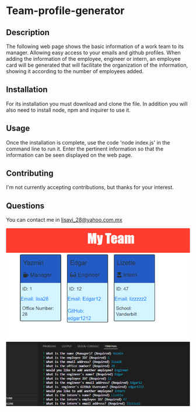 # Team-profile-generator

## Description

The following web page shows the basic information of a work team to its manager. Allowing easy access to your emails and github profiles.
When adding the information of the employee, engineer or intern, an employee card will be generated that will facilitate the organization of the information, showing it according to the number of employees added.

## Installation 

For its installation you must download and clone the file. In addition you will also need to install node, npm and inquirer to use it.

## Usage 

Once the installation is complete, use the code 'node index.js' in the command line to run it. Enter the pertinent information so that the information can be seen displayed on the web page.

##  Contributing 

I'm not currently accepting contributions, but thanks for your interest.

## Questions

You can contact me in lisavi_28@yahoo.com.mx 

![myteam](https://github.com/Lisavi28/-team-profile-generator/blob/develop/src/images/myteam.PNG)